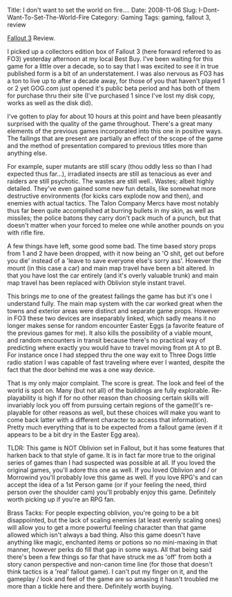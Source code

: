 Title: I don't want to set the world on fire....
Date: 2008-11-06
Slug: I-Dont-Want-To-Set-The-World-Fire
Category: Gaming
Tags: gaming, fallout 3, review

[Fallout 3](http://fallout.bethsoft.com/) Review.

I picked up a collectors edition box of Fallout 3 (here forward referred to as FO3) yesterday afternoon at my local Best Buy. I've been waiting for this game for a little over a decade, so to say that I was excited to see it in true published form is a bit of an understatement. I was also nervous as FO3 has a ton to live up to after a decade away, for those of you that haven't played 1 or 2 yet GOG.com just opened it's public beta period and has both of them for purchase thru their site (I've purchased 1 since I've lost my disk copy, works as well as the disk did).

I've gotten to play for about 10 hours at this point and have been pleasantly surprised with the quality of the game throughout. There's a great many elements of the previous games incorporated into this one in positive ways. The failings that are present are partially an effect of the scope of the game and the method of presentation compared to previous titles more than anything else.

For example, super mutants are still scary (thou oddly less so than I had expected thus far...), irradiated insects are still as tenacious as ever and raiders are still psychotic. The wastes are still well.. Wastes; albeit highly detailed. They've even gained some new fun details, like somewhat more destructive environments (for kicks cars explode now and then), and enemies with actual tactics. The Talon Company Mercs have most notably thus far been quite accomplished at burring bullets in my skin, as well as missiles; the police batons they carry don't pack much of a punch, but that doesn't matter when your forced to melee one while another pounds on you with rifle fire.

A few things have left, some good some bad. The time based story props from 1 and 2 have been dropped, with it now being an 'O shit, get out before you die' instead of a 'leave to save everyone else's sorry ass'. However the mount (in this case a car) and main map travel have been a bit altered. In that you have lost the car entirely (and it's overly valuable trunk) and main map travel has been replaced with Oblivion style instant travel.

This brings me to one of the greatest failings the game has but it's one I understand fully. The main map system with the car worked great when the towns and exterior areas were distinct and separate game props.  However in FO3 these two devices are inseparably linked, which sadly means it no longer makes sense for random encounter Easter Eggs (a favorite feature of the previous games for me). It also kills the possibility of a viable mount, and random encounters in transit because there's no practical way of predicting where exactly you would have to travel moving from pt A to pt B. For instance once I had stepped thru the one way exit to Three Dogs little radio station I was capable of fast traveling where ever I wanted, despite the fact that the door behind me was a one way device.

That is my only major complaint. The score is great. The look and feel of the world is spot on. Many (but not all) of the buildings are fully explorable. Re-playability is high if for no other reason than choosing certain skills will invariably lock you off from pursuing certain regions of the game(It's re-playable for other reasons as well, but these choices will make you want to come back latter with a different character to access that information). Pretty much everything that is to be expected from a fallout game (even if it appears to be a bit dry in the Easter Egg area).

TLDR:
This game is NOT Oblivion set in Fallout, but it has some features that harken back to that style of game. It is in fact far more true to the original series of games than I had suspected was possible at all. If you loved the original games, you'll adore this one as well. If you loved Oblivion and / or Morrowind you'll probably love this game as well. If you love RPG's and can accept the idea of a 1st Person game (or if your feeling the need, third person over the shoulder cam) you'll probably enjoy this game. Definitely worth picking up if you're an RPG fan.

Brass Tacks:
For people expecting oblivion, you're going to be a bit disappointed, but the lack of scaling enemies (at least evenly scaling ones) will allow you to get a more powerful feeling character than that game allowed which isn't always a bad thing. Also this game doesn't have anything like magic, enchanted items or potions so no mini-maxing in that manner, however perks do fill that gap in some ways. All that being said there's been a few things so far that have struck me as 'off' from both a story canon perspective and non-canon time line (for those that doesn't think tactics is a 'real' fallout game). I can't put my finger on it, and the gameplay / look and feel of the game are so amasing it hasn't troubled me more than a tickle here and there. Definitely worth buying.
